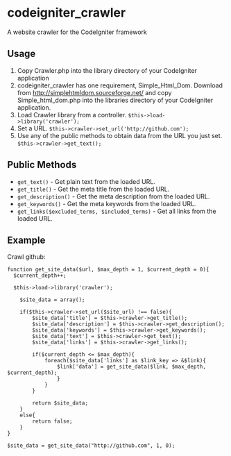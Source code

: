 codeigniter_crawler
===================

A website crawler for the CodeIgniter framework

Usage
-----

1. Copy Crawler.php into the library directory of your CodeIgniter application
2. codeigniter_crawler has one requirement, Simple_Html_Dom. Download from http://simplehtmldom.sourceforge.net/ and copy Simple_html_dom.php into the libraries directory of your CodeIgniter application.
3. Load Crawler library from a controller. `$this->load->library('crawler');`
4. Set a URL. `$this->crawler->set_url('http://github.com');`
5. Use any of the public methods to obtain data from the URL you just set. `$this->crawler->get_text();`

Public Methods
--------------

- `get_text()` - Get plain text from the loaded URL.
- `get_title()` - Get the meta title from the loaded URL.
- `get_description()` - Get the meta description from the loaded URL.
- `get_keywords()` - Get the meta keywords from the loaded URL.
- `get_links($excluded_terms, $included_terms)` - Get all links from the loaded URL.

Example
-------

Crawl github:


    function get_site_data($url, $max_depth = 1, $current_depth = 0){
      $current_depth++;
    
      $this->load->library('crawler');
    
    	$site_data = array();
    
    	if($this->crawler->set_url($site_url) !== false){
    		$site_data['title'] = $this->crawler->get_title();
    		$site_data['description'] = $this->crawler->get_description();
    		$site_data['keywords'] = $this->crawler->get_keywords();
    		$site_data['text'] = $this->crawler->get_text();
    		$site_data['links'] = $this->crawler->get_links();
    
    		if($current_depth <= $max_depth){
    			foreach($site_data['links'] as $link_key => &$link){
    				$link['data'] = get_site_data($link, $max_depth, $current_depth);
    				}
    			}
    		}
    
    		return $site_data;
    	}
    	else{
    		return false;
    	}
    }
    
    $site_data = get_site_data("http://github.com", 1, 0);

